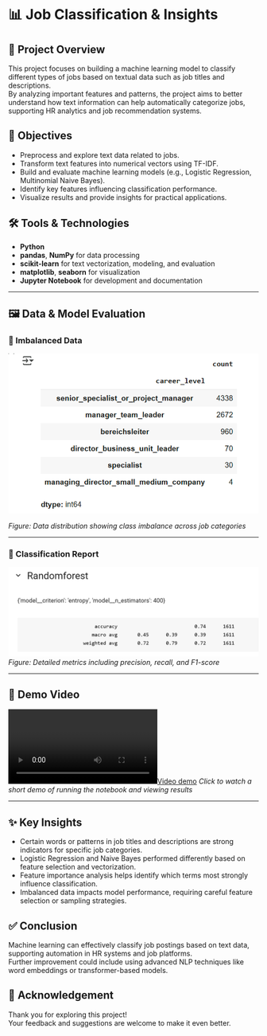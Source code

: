 # 📊 Job Classification & Insights

## 📌 Project Overview
This project focuses on building a machine learning model to classify different types of jobs based on textual data such as job titles and descriptions.  
By analyzing important features and patterns, the project aims to better understand how text information can help automatically categorize jobs, supporting HR analytics and job recommendation systems.

## 🎯 Objectives
- Preprocess and explore text data related to jobs.
- Transform text features into numerical vectors using TF-IDF.
- Build and evaluate machine learning models (e.g., Logistic Regression, Multinomial Naive Bayes).
- Identify key features influencing classification performance.
- Visualize results and provide insights for practical applications.

## 🛠️ Tools & Technologies
- **Python**  
- **pandas**, **NumPy** for data processing  
- **scikit-learn** for text vectorization, modeling, and evaluation  
- **matplotlib**, **seaborn** for visualization  
- **Jupyter Notebook** for development and documentation

---

## 🖼️ Data & Model Evaluation

### 📌 Imbalanced Data

![Imbalanced Data](https://github.com/Phat-ops/job_level_NLP/blob/main/Screenshot%202025-07-16%20085222.png?raw=true)

*Figure: Data distribution showing class imbalance across job categories*

---


### 📝 Classification Report

![Classification Report](https://github.com/Phat-ops/job_level_NLP/blob/main/Screenshot%202025-07-16%20090547.png?raw=true)
*Figure: Detailed metrics including precision, recall, and F1-score*

---

## 🎥 Demo Video

[![Video demo](https://github.com/Phat-ops/job_level_NLP/blob/main/screen-recording-2025-07-16-084222_aWecTV58.mp4)
](https://github.com/user-attachments/assets/80250944-20df-4e00-9400-a5444207d815)
*Click to watch a short demo of running the notebook and viewing results*

---

## ✨ Key Insights
- Certain words or patterns in job titles and descriptions are strong indicators for specific job categories.
- Logistic Regression and Naive Bayes performed differently based on feature selection and vectorization.
- Feature importance analysis helps identify which terms most strongly influence classification.
- Imbalanced data impacts model performance, requiring careful feature selection or sampling strategies.

## ✅ Conclusion
Machine learning can effectively classify job postings based on text data, supporting automation in HR systems and job platforms.  
Further improvement could include using advanced NLP techniques like word embeddings or transformer-based models.

## 🙏 Acknowledgement
Thank you for exploring this project!  
Your feedback and suggestions are welcome to make it even better.
